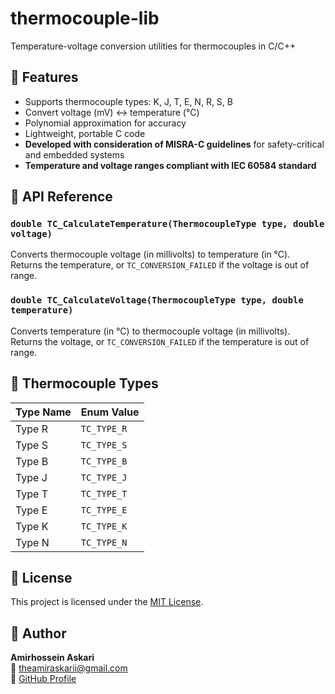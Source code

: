 # thermocouple-lib

Temperature-voltage conversion utilities for thermocouples in C/C++

## 🔧 Features

- Supports thermocouple types: K, J, T, E, N, R, S, B  
- Convert voltage (mV) ↔ temperature (°C)  
- Polynomial approximation for accuracy  
- Lightweight, portable C code  
- **Developed with consideration of MISRA-C guidelines** for safety-critical and embedded systems  
- **Temperature and voltage ranges compliant with IEC 60584 standard**


## 🧪 API Reference

### `double TC_CalculateTemperature(ThermocoupleType type, double voltage)`

Converts thermocouple voltage (in millivolts) to temperature (in °C).  
Returns the temperature, or `TC_CONVERSION_FAILED` if the voltage is out of range.

### `double TC_CalculateVoltage(ThermocoupleType type, double temperature)`

Converts temperature (in °C) to thermocouple voltage (in millivolts).  
Returns the voltage, or `TC_CONVERSION_FAILED` if the temperature is out of range.


## 📌 Thermocouple Types

| Type Name | Enum Value    |
|-----------|---------------|
| Type R    | `TC_TYPE_R`   |
| Type S    | `TC_TYPE_S`   |
| Type B    | `TC_TYPE_B`   |
| Type J    | `TC_TYPE_J`   |
| Type T    | `TC_TYPE_T`   |
| Type E    | `TC_TYPE_E`   |
| Type K    | `TC_TYPE_K`   |
| Type N    | `TC_TYPE_N`   |


## 📜 License

This project is licensed under the [MIT License](./LICENSE).

## 👤 Author

**Amirhossein Askari**  
📧 theamiraskarii@gmail.com  
🔗 [GitHub Profile](https://github.com/AmirhoseinAskari)
